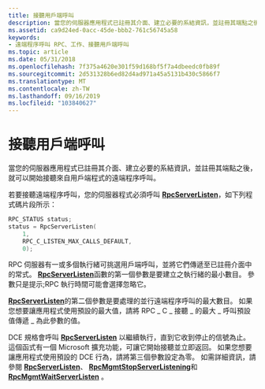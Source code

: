 ```yaml
---
title: 接聽用戶端呼叫
description: 當您的伺服器應用程式已註冊其介面、建立必要的系結資訊，並註冊其端點之後，就可以開始接聽來自用戶端程式的遠端程序呼叫。
ms.assetid: ca9d24ed-0acc-45de-bbb2-761c56745a58
keywords:
- 遠端程序呼叫 RPC、工作、接聽用戶端呼叫
ms.topic: article
ms.date: 05/31/2018
ms.openlocfilehash: 7f375a4620e301f59d168bf5f7a4dbeedc0fb89f
ms.sourcegitcommit: 2d531328b6ed82d4ad971a45a5131b430c5866f7
ms.translationtype: MT
ms.contentlocale: zh-TW
ms.lasthandoff: 09/16/2019
ms.locfileid: "103840627"
---
```

# <a name="listening-for-client-calls"></a>接聽用戶端呼叫

當您的伺服器應用程式已註冊其介面、建立必要的系結資訊，並註冊其端點之後，就可以開始接聽來自用戶端程式的遠端程序呼叫。

若要接聽遠端程序呼叫，您的伺服器程式必須呼叫 [**RpcServerListen**](/windows/desktop/api/Rpcdce/nf-rpcdce-rpcserverlisten)，如下列程式碼片段所示：


```C++
RPC_STATUS status;
status = RpcServerListen(
    1,
    RPC_C_LISTEN_MAX_CALLS_DEFAULT,
    0);
```



RPC 伺服器有一或多個執行緒可挑選用戶端呼叫，並將它們傳遞至已註冊介面中的常式。 [**RpcServerListen**](/windows/desktop/api/Rpcdce/nf-rpcdce-rpcserverlisten)函數的第一個參數是要建立之執行緒的最小數目。 參數只是提示;RPC 執行時間可能會選擇忽略它。

[**RpcServerListen**](/windows/desktop/api/Rpcdce/nf-rpcdce-rpcserverlisten)的第二個參數是要處理的並行遠端程序呼叫的最大數目。 如果您想要讓應用程式使用預設的最大值，請將 RPC \_ C \_ 接聽 \_ 的最大 \_ 呼叫預設值傳遞 \_ 為此參數的值。

DCE 規格會呼叫 [**RpcServerListen**](/windows/desktop/api/Rpcdce/nf-rpcdce-rpcserverlisten) 以繼續執行，直到它收到停止的信號為止。 這個函式有一個 Microsoft 擴充功能，可讓它開始接聽並立即返回。 如果您想要讓應用程式使用預設的 DCE 行為，請將第三個參數設定為零。 如需詳細資訊，請參閱 [**RpcServerListen**](/windows/desktop/api/Rpcdce/nf-rpcdce-rpcserverlisten)、 [**RpcMgmtStopServerListening**](/windows/desktop/api/Rpcdce/nf-rpcdce-rpcmgmtstopserverlistening)和 [**RpcMgmtWaitServerListen**](/windows/desktop/api/Rpcdce/nf-rpcdce-rpcmgmtwaitserverlisten) 。

 

 




